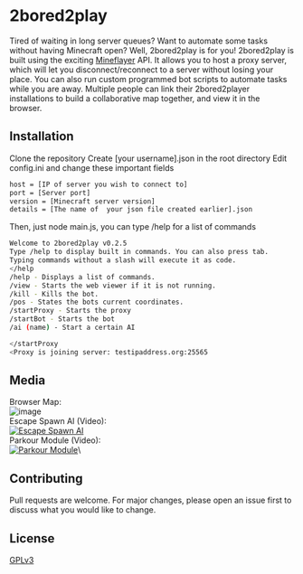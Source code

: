# 2bored2play

Tired of waiting in long server queues? Want to automate some tasks without having Minecraft open? 
Well, 2bored2play is for you!
2bored2play is built using the exciting [Mineflayer](https://github.com/PrismarineJS/mineflayer) API. It allows you to host a proxy server, which will let you disconnect/reconnect to a server without losing your place. You can also run custom programmed bot scripts to automate  tasks while you are away. Multiple people can link their 2bored2player installations to build a collaborative map together, and view it in the browser.

## Installation

Clone the repository 
Create [your username].json in the root directory
Edit config.ini and change these important fields



```bash
host = [IP of server you wish to connect to]
port = [Server port]
version = [Minecraft server version]
details = [The name of  your json file created earlier].json
```

Then, just node main.js, you can type /help for a list of commands

```bash
Welcome to 2bored2play v0.2.5
Type /help to display built in commands. You can also press tab.
Typing commands without a slash will execute it as code.
</help
/help - Displays a list of commands.
/view - Starts the web viewer if it is not running.
/kill - Kills the bot.
/pos - States the bots current coordinates.
/startProxy - Starts the proxy
/startBot - Starts the bot
/ai (name) - Start a certain AI

</startProxy
<Proxy is joining server: testipaddress.org:25565
```


## Media
Browser Map:\
![image](https://hardcoreanarchy.gay/images/prismarine.JPG)\
Escape Spawn AI (Video):\
[![Escape Spawn AI](http://img.youtube.com/vi/JqV5kS_ofT8/0.jpg)](http://www.youtube.com/watch?v=JqV5kS_ofT8 "Escape Spawn AI")\
Parkour Module (Video):\
[![Parkour Module](http://img.youtube.com/vi/f2XB4dmkzaw/0.jpg)](http://www.youtube.com/watch?v=f2XB4dmkzaw "Parkour Module")\



## Contributing

Pull requests are welcome. For major changes, please open an issue first
to discuss what you would like to change.

## License

[GPLv3](https://choosealicense.com/licenses/gpl-3.0/)
